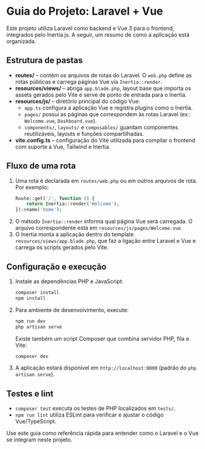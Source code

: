 # Guia do Projeto: Laravel + Vue

Este projeto utiliza Laravel como backend e Vue 3 para o frontend, integrados pelo Inertia.js. A seguir, um resumo de como a aplicação está organizada.

## Estrutura de pastas

- **routes/** – contém os arquivos de rotas do Laravel. O `web.php` define as rotas públicas e carrega páginas Vue via `Inertia::render`.
- **resources/views/** – abriga `app.blade.php`, layout base que importa os assets gerados pelo Vite e serve de ponto de entrada para o Inertia.
- **resources/js/** – diretório principal do código Vue:
  - `app.ts` configura a aplicação Vue e registra plugins como o Inertia.
  - `pages/` possui as páginas que correspondem às rotas Laravel (ex.: `Welcome.vue`, `Dashboard.vue`).
  - `components/`, `layouts/` e `composables/` guardam componentes reutilizáveis, layouts e funções compartilhadas.
- **vite.config.ts** – configuração do Vite utilizada para compilar o frontend com suporte a Vue, Tailwind e Inertia.

## Fluxo de uma rota

1. Uma rota é declarada em `routes/web.php` ou em outros arquivos de rota. Por exemplo:
   ```php
   Route::get('/', function () {
       return Inertia::render('Welcome');
   })->name('home');
   ```
2. O método `Inertia::render` informa qual página Vue será carregada. O arquivo correspondente está em `resources/js/pages/Welcome.vue`.
3. O Inertia monta a aplicação dentro do template `resources/views/app.blade.php`, que faz a ligação entre Laravel e Vue e carrega os scripts gerados pelo Vite.

## Configuração e execução

1. Instale as dependências PHP e JavaScript:
   ```bash
   composer install
   npm install
   ```
2. Para ambiente de desenvolvimento, execute:
   ```bash
   npm run dev
   php artisan serve
   ```
   Existe também um script Composer que combina servidor PHP, fila e Vite:
   ```bash
   composer dev
   ```
3. A aplicação estará disponível em `http://localhost:8000` (padrão do `php artisan serve`).

## Testes e lint

- `composer test` executa os testes de PHP localizados em `tests/`.
- `npm run lint` utiliza ESLint para verificar e ajustar o código Vue/TypeScript.

Use este guia como referência rápida para entender como o Laravel e o Vue se integram neste projeto.
